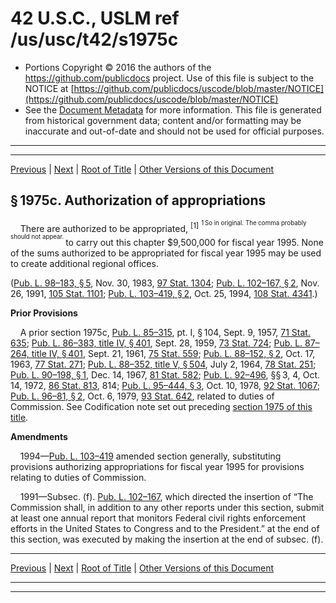 ---
---

# 42 U.S.C., USLM ref /us/usc/t42/s1975c

* Portions Copyright © 2016 the authors of the https://github.com/publicdocs project.
  Use of this file is subject to the NOTICE at [https://github.com/publicdocs/uscode/blob/master/NOTICE](https://github.com/publicdocs/uscode/blob/master/NOTICE)
* See the [Document Metadata](././../../../..//README.md) for more information.
  This file is generated from historical government data; content and/or formatting may be inaccurate and out-of-date and should not be used for official purposes.

----------
----------

[Previous](./../../../..//us/usc/t42/ch20A/m__us_usc_t42_s1975b.md) | [Next](./../../../..//us/usc/t42/ch20A/m__us_usc_t42_s1975d.md) | [Root of Title](./../../../../) | [Other Versions of this Document](https://publicdocs.github.io/go/links?ns=uslm&ref=%2Fus%2Fusc%2Ft42%2Fs1975c)

## § 1975c. Authorization of appropriations

    There are authorized to be appropriated, <sup>\[1\]</sup>  <sup><sup> 1 So in original. The comma probably should not appear. </sup></sup>  to carry out this chapter $9,500,000 for fiscal year 1995. None of the sums authorized to be appropriated for fiscal year 1995 may be used to create additional regional offices.

([Pub. L. 98–183, § 5][/us/pl/98/183/s5], Nov. 30, 1983, [97 Stat. 1304][/us/stat/97/1304]; [Pub. L. 102–167, § 2][/us/pl/102/167/s2], Nov. 26, 1991, [105 Stat. 1101][/us/stat/105/1101]; [Pub. L. 103–419, § 2][/us/pl/103/419/s2], Oct. 25, 1994, [108 Stat. 4341][/us/stat/108/4341].)

 __Prior Provisions__ 

    A prior section 1975c, [Pub. L. 85–315][/us/pl/85/315], pt. I, § 104, Sept. 9, 1957, [71 Stat. 635][/us/stat/71/635]; [Pub. L. 86–383, title IV, § 401][/us/pl/86/383/s401], Sept. 28, 1959, [73 Stat. 724][/us/stat/73/724]; [Pub. L. 87–264, title IV, § 401][/us/pl/87/264/s401], Sept. 21, 1961, [75 Stat. 559][/us/stat/75/559]; [Pub. L. 88–152, § 2][/us/pl/88/152/s2], Oct. 17, 1963, [77 Stat. 271][/us/stat/77/271]; [Pub. L. 88–352, title V, § 504][/us/pl/88/352/s504], July 2, 1964, [78 Stat. 251][/us/stat/78/251]; [Pub. L. 90–198, § 1][/us/pl/90/198/s1], Dec. 14, 1967, [81 Stat. 582][/us/stat/81/582]; [Pub. L. 92–496][/us/pl/92/496], §§ 3, 4, Oct. 14, 1972, [86 Stat. 813][/us/stat/86/813], 814; [Pub. L. 95–444, § 3][/us/pl/95/444/s3], Oct. 10, 1978, [92 Stat. 1067][/us/stat/92/1067]; [Pub. L. 96–81, § 2][/us/pl/96/81/s2], Oct. 6, 1979, [93 Stat. 642][/us/stat/93/642], related to duties of Commission. See Codification note set out preceding [section 1975 of this title][/us/usc/t42/s1975].

 __Amendments__ 

    1994—[Pub. L. 103–419][/us/pl/103/419] amended section generally, substituting provisions authorizing appropriations for fiscal year 1995 for provisions relating to duties of Commission.

    1991—Subsec. (f). [Pub. L. 102–167][/us/pl/102/167], which directed the insertion of “The Commission shall, in addition to any other reports under this section, submit at least one annual report that monitors Federal civil rights enforcement efforts in the United States to Congress and to the President.” at the end of this section, was executed by making the insertion at the end of subsec. (f).

----------

[Previous](./../../../..//us/usc/t42/ch20A/m__us_usc_t42_s1975b.md) | [Next](./../../../..//us/usc/t42/ch20A/m__us_usc_t42_s1975d.md) | [Root of Title](./../../../../) | [Other Versions of this Document](https://publicdocs.github.io/go/links?ns=uslm&ref=%2Fus%2Fusc%2Ft42%2Fs1975c)

----------
----------

[/us/pl/98/183/s5]: https://publicdocs.github.io/go/links?ns=uslm&ref=%2Fus%2Fpl%2F98%2F183%2Fs5
[/us/stat/97/1304]: https://publicdocs.github.io/go/links?ns=uslm&ref=%2Fus%2Fstat%2F97%2F1304
[/us/pl/102/167/s2]: https://publicdocs.github.io/go/links?ns=uslm&ref=%2Fus%2Fpl%2F102%2F167%2Fs2
[/us/stat/105/1101]: https://publicdocs.github.io/go/links?ns=uslm&ref=%2Fus%2Fstat%2F105%2F1101
[/us/pl/103/419/s2]: https://publicdocs.github.io/go/links?ns=uslm&ref=%2Fus%2Fpl%2F103%2F419%2Fs2
[/us/stat/108/4341]: https://publicdocs.github.io/go/links?ns=uslm&ref=%2Fus%2Fstat%2F108%2F4341
[/us/pl/85/315]: https://publicdocs.github.io/go/links?ns=uslm&ref=%2Fus%2Fpl%2F85%2F315
[/us/stat/71/635]: https://publicdocs.github.io/go/links?ns=uslm&ref=%2Fus%2Fstat%2F71%2F635
[/us/pl/86/383/s401]: https://publicdocs.github.io/go/links?ns=uslm&ref=%2Fus%2Fpl%2F86%2F383%2Fs401
[/us/stat/73/724]: https://publicdocs.github.io/go/links?ns=uslm&ref=%2Fus%2Fstat%2F73%2F724
[/us/pl/87/264/s401]: https://publicdocs.github.io/go/links?ns=uslm&ref=%2Fus%2Fpl%2F87%2F264%2Fs401
[/us/stat/75/559]: https://publicdocs.github.io/go/links?ns=uslm&ref=%2Fus%2Fstat%2F75%2F559
[/us/pl/88/152/s2]: https://publicdocs.github.io/go/links?ns=uslm&ref=%2Fus%2Fpl%2F88%2F152%2Fs2
[/us/stat/77/271]: https://publicdocs.github.io/go/links?ns=uslm&ref=%2Fus%2Fstat%2F77%2F271
[/us/pl/88/352/s504]: https://publicdocs.github.io/go/links?ns=uslm&ref=%2Fus%2Fpl%2F88%2F352%2Fs504
[/us/stat/78/251]: https://publicdocs.github.io/go/links?ns=uslm&ref=%2Fus%2Fstat%2F78%2F251
[/us/pl/90/198/s1]: https://publicdocs.github.io/go/links?ns=uslm&ref=%2Fus%2Fpl%2F90%2F198%2Fs1
[/us/stat/81/582]: https://publicdocs.github.io/go/links?ns=uslm&ref=%2Fus%2Fstat%2F81%2F582
[/us/pl/92/496]: https://publicdocs.github.io/go/links?ns=uslm&ref=%2Fus%2Fpl%2F92%2F496
[/us/stat/86/813]: https://publicdocs.github.io/go/links?ns=uslm&ref=%2Fus%2Fstat%2F86%2F813
[/us/pl/95/444/s3]: https://publicdocs.github.io/go/links?ns=uslm&ref=%2Fus%2Fpl%2F95%2F444%2Fs3
[/us/stat/92/1067]: https://publicdocs.github.io/go/links?ns=uslm&ref=%2Fus%2Fstat%2F92%2F1067
[/us/pl/96/81/s2]: https://publicdocs.github.io/go/links?ns=uslm&ref=%2Fus%2Fpl%2F96%2F81%2Fs2
[/us/stat/93/642]: https://publicdocs.github.io/go/links?ns=uslm&ref=%2Fus%2Fstat%2F93%2F642
[/us/usc/t42/s1975]: https://publicdocs.github.io/go/links?ns=uslm&ref=%2Fus%2Fusc%2Ft42%2Fs1975
[/us/pl/103/419]: https://publicdocs.github.io/go/links?ns=uslm&ref=%2Fus%2Fpl%2F103%2F419
[/us/pl/102/167]: https://publicdocs.github.io/go/links?ns=uslm&ref=%2Fus%2Fpl%2F102%2F167


